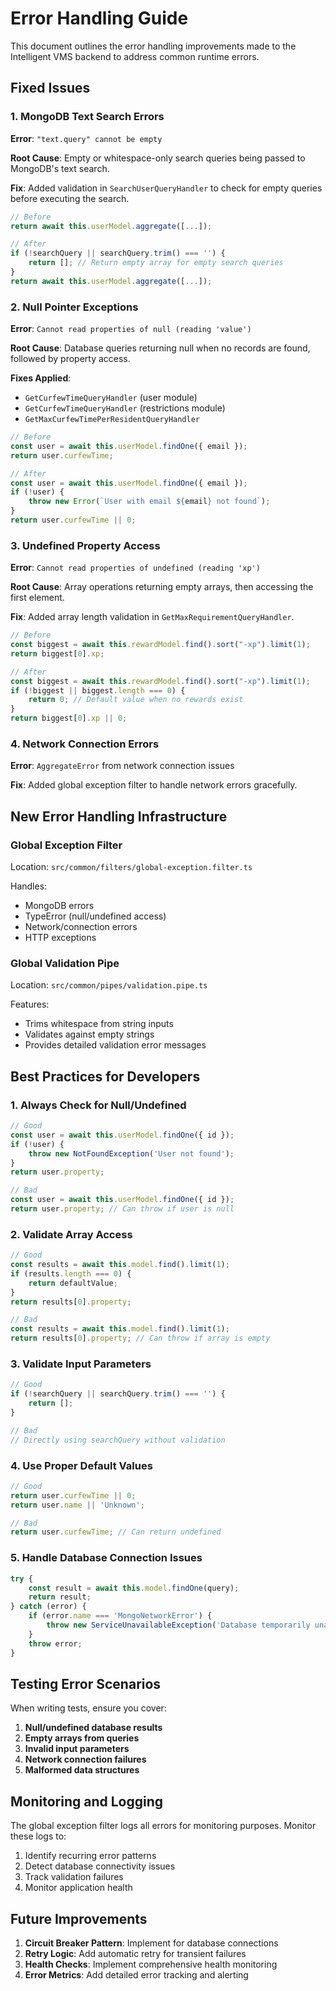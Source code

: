 # Error Handling Guide

This document outlines the error handling improvements made to the Intelligent VMS backend to address common runtime errors.

## Fixed Issues

### 1. MongoDB Text Search Errors
**Error**: `"text.query" cannot be empty`

**Root Cause**: Empty or whitespace-only search queries being passed to MongoDB's text search.

**Fix**: Added validation in `SearchUserQueryHandler` to check for empty queries before executing the search.

```typescript
// Before
return await this.userModel.aggregate([...]);

// After
if (!searchQuery || searchQuery.trim() === '') {
    return []; // Return empty array for empty search queries
}
return await this.userModel.aggregate([...]);
```

### 2. Null Pointer Exceptions
**Error**: `Cannot read properties of null (reading 'value')`

**Root Cause**: Database queries returning null when no records are found, followed by property access.

**Fixes Applied**:
- `GetCurfewTimeQueryHandler` (user module)
- `GetCurfewTimeQueryHandler` (restrictions module)
- `GetMaxCurfewTimePerResidentQueryHandler`

```typescript
// Before
const user = await this.userModel.findOne({ email });
return user.curfewTime;

// After
const user = await this.userModel.findOne({ email });
if (!user) {
    throw new Error(`User with email ${email} not found`);
}
return user.curfewTime || 0;
```

### 3. Undefined Property Access
**Error**: `Cannot read properties of undefined (reading 'xp')`

**Root Cause**: Array operations returning empty arrays, then accessing the first element.

**Fix**: Added array length validation in `GetMaxRequirementQueryHandler`.

```typescript
// Before
const biggest = await this.rewardModel.find().sort("-xp").limit(1);
return biggest[0].xp;

// After
const biggest = await this.rewardModel.find().sort("-xp").limit(1);
if (!biggest || biggest.length === 0) {
    return 0; // Default value when no rewards exist
}
return biggest[0].xp || 0;
```

### 4. Network Connection Errors
**Error**: `AggregateError` from network connection issues

**Fix**: Added global exception filter to handle network errors gracefully.

## New Error Handling Infrastructure

### Global Exception Filter
Location: `src/common/filters/global-exception.filter.ts`

Handles:
- MongoDB errors
- TypeError (null/undefined access)
- Network/connection errors
- HTTP exceptions

### Global Validation Pipe
Location: `src/common/pipes/validation.pipe.ts`

Features:
- Trims whitespace from string inputs
- Validates against empty strings
- Provides detailed validation error messages

## Best Practices for Developers

### 1. Always Check for Null/Undefined
```typescript
// Good
const user = await this.userModel.findOne({ id });
if (!user) {
    throw new NotFoundException('User not found');
}
return user.property;

// Bad
const user = await this.userModel.findOne({ id });
return user.property; // Can throw if user is null
```

### 2. Validate Array Access
```typescript
// Good
const results = await this.model.find().limit(1);
if (results.length === 0) {
    return defaultValue;
}
return results[0].property;

// Bad
const results = await this.model.find().limit(1);
return results[0].property; // Can throw if array is empty
```

### 3. Validate Input Parameters
```typescript
// Good
if (!searchQuery || searchQuery.trim() === '') {
    return [];
}

// Bad
// Directly using searchQuery without validation
```

### 4. Use Proper Default Values
```typescript
// Good
return user.curfewTime || 0;
return user.name || 'Unknown';

// Bad
return user.curfewTime; // Can return undefined
```

### 5. Handle Database Connection Issues
```typescript
try {
    const result = await this.model.findOne(query);
    return result;
} catch (error) {
    if (error.name === 'MongoNetworkError') {
        throw new ServiceUnavailableException('Database temporarily unavailable');
    }
    throw error;
}
```

## Testing Error Scenarios

When writing tests, ensure you cover:

1. **Null/undefined database results**
2. **Empty arrays from queries**
3. **Invalid input parameters**
4. **Network connection failures**
5. **Malformed data structures**

## Monitoring and Logging

The global exception filter logs all errors for monitoring purposes. Monitor these logs to:

1. Identify recurring error patterns
2. Detect database connectivity issues
3. Track validation failures
4. Monitor application health

## Future Improvements

1. **Circuit Breaker Pattern**: Implement for database connections
2. **Retry Logic**: Add automatic retry for transient failures
3. **Health Checks**: Implement comprehensive health monitoring
4. **Error Metrics**: Add detailed error tracking and alerting
